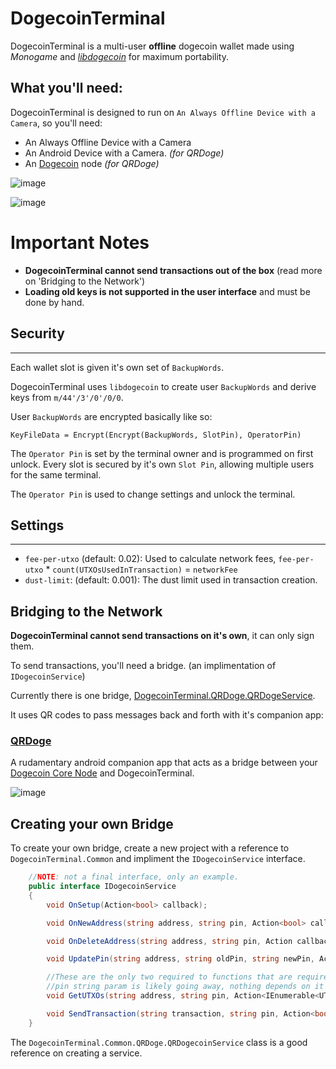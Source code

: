 # DogecoinTerminal

DogecoinTerminal is a multi-user **offline** dogecoin wallet made using *Monogame* and *[libdogecoin](https://github.com/dogecoinfoundation/libdogecoin)* for maximum portability.

## What you'll need:

DogecoinTerminal is designed to run on `An Always Offline Device with a Camera`, so you'll need:

* An Always Offline Device with a Camera
* An Android Device with a Camera. *(for QRDoge)*
* An [Dogecoin](https://github.com/dogecoin/dogecoin) node *(for QRDoge)*


![image](https://github.com/UsaRandom/DogecoinTerminal/assets/2897796/f0fb780f-2960-4a5c-8e46-4cf1ec3e675e)

![image](https://github.com/UsaRandom/DogecoinTerminal/assets/2897796/f2ff4988-407c-489e-a37b-02f91d50a2ed)



# Important Notes

* **DogecoinTerminal cannot send transactions out of the box** (read more on 'Bridging to the Network')
* **Loading old keys is not supported in the user interface** and must be done by hand. 


## Security
--------

Each wallet slot is given it's own set of `BackupWords`. 

DogecoinTerminal uses `libdogecoin` to create user `BackupWords` and derive keys from `m/44'/3'/0'/0/0`. 

User `BackupWords` are encrypted basically like so:

```
KeyFileData = Encrypt(Encrypt(BackupWords, SlotPin), OperatorPin)
```

The `Operator Pin` is set by the terminal owner and is programmed on first unlock.
Every slot is secured by it's own `Slot Pin`, allowing multiple users for the same terminal.

The `Operator Pin` is used to change settings and unlock the terminal.


## Settings
----

* `fee-per-utxo` (default: 0.02): Used to calculate network fees, `fee-per-utxo` * `count(UTXOsUsedInTransaction)` = `networkFee`
* `dust-limit`: (default: 0.001): The dust limit used in transaction creation.



## Bridging to the Network

**DogecoinTerminal cannot send transactions on it's own**, it can only sign them.

To send transactions, you'll need a bridge. (an implimentation of `IDogecoinService`)

Currently there is one bridge, [DogecoinTerminal.QRDoge.QRDogeService](https://github.com/UsaRandom/DogecoinTerminal/blob/master/DogecoinTerminal.QRDoge/QRDogecoinService.cs).

It uses QR codes to pass messages back and forth with it's companion app:

### [QRDoge](https://github.com/UsaRandom/QRDoge)

A rudamentary android companion app that acts as a bridge between your [Dogecoin Core Node](https://github.com/dogecoin/dogecoin) and DogecoinTerminal.


![image](https://github.com/UsaRandom/DogecoinTerminal/assets/2897796/876af895-1897-46d0-be58-1e05c223e231)



## Creating your own Bridge

To create your own bridge, create a new project with a reference to `DogecoinTerminal.Common` and impliment the `IDogecoinService` interface.

```csharp
	//NOTE: not a final interface, only an example.
	public interface IDogecoinService
	{
		void OnSetup(Action<bool> callback);

		void OnNewAddress(string address, string pin, Action<bool> callback);

		void OnDeleteAddress(string address, string pin, Action callback);

		void UpdatePin(string address, string oldPin, string newPin, Action<bool> callback);

		//These are the only two required to functions that are required to send/receive transactions.
		//pin string param is likely going away, nothing depends on it currently.
		void GetUTXOs(string address, string pin, Action<IEnumerable<UTXOInfo>> callback);

		void SendTransaction(string transaction, string pin, Action<bool> callback);
	}
```


The `DogecoinTerminal.Common.QRDoge.QRDogecoinService` class is a good reference on creating a service.



